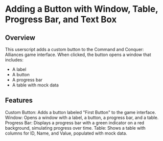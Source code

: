 # Adding a Button with Window, Table, Progress Bar, and Text Box

## Overview
This userscript adds a custom button to the Command and Conquer: Alliances game interface. When clicked, the button opens a window that includes:

- A label
- A button
- A progress bar
- A table with mock data

## Features

Custom Button: Adds a button labeled "First Button" to the game interface.
Window: Opens a window with a label, a button, a progress bar, and a table.
Progress Bar: Displays a progress bar with a green indicator on a red background, simulating progress over time.
Table: Shows a table with columns for ID, Name, and Value, populated with mock data.